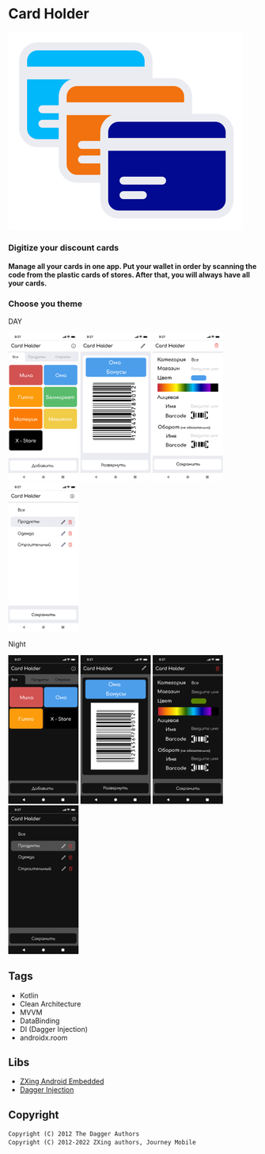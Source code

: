# Card Holder
 <img  src="static/ic_app.svg" alt="Vector">

<h3>Digitize your discount cards</h3>
<h4> Manage all your cards in one app. Put your wallet in order by scanning the code from the plastic cards of stores. After that, you will always have all your cards.</h4>


<h3>Choose you theme</h3>
DAY
<p align="start">
  <img   height= "300" src="static/day_1.png" alt="Image">
  <img   height= "300"src="static/day_2.png" alt="Image">
  <img  height= "300" src="static/day_3.png" alt="Image">
  <img  height= "300" src="static/day_4.png" alt="Image">
</p>

Night
<p align="start">
  <img   height= "300" src="static/night_1.png" alt="Image">
  <img   height= "300"src="static/night_2.png" alt="Image">
  <img  height= "300" src="static/night_3.png" alt="Image">
  <img  height= "300" src="static/night_4.png" alt="Image">
</p>


## Tags

- Kotlin
- Clean Architecture
- MVVM
- DataBinding
- DI (Dagger Injection)
- androidx.room

## Libs

- [ZXing Android Embedded][1]
- [Dagger Injection][3]

## Copyright

[//]: # (Licensed under the [Apache License 2.0][2])

```xml
Copyright (C) 2012 The Dagger Authors
Copyright (C) 2012-2022 ZXing authors, Journey Mobile
```

[1]: https://github.com/journeyapps/zxing-android-embedded
[2]: http://www.apache.org/licenses/LICENSE-2.0
[3]: https://github.com/google/dagger
